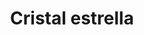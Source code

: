 ---
title: Cristal estrella
date: 
draft: false

# descripcion
description : Aros pasantes en plata 925 con detalles en microcubic. Precio por par.

materials: Plata 925

color: 

dimensions: largo 1.4cm

code: 01-03-0894

type: "Aros"

categories: []

price: $5.880,00

price_eftvo: $5.000,00

# Images
# first image will be shown in the product page
images:
  # - image: "images/path_to_image"
  # La ubicacion de las imagenes es imagenes/Aros/Aros.Microcubic/01-03-0894-cristal-estrella
  - image: "./images/aros/microcubic/01-03-0894-cristal-estrella_a.jpg"
  - image: "./images/aros/microcubic/01-03-0894-cristal-estrella_b.jpg"
---